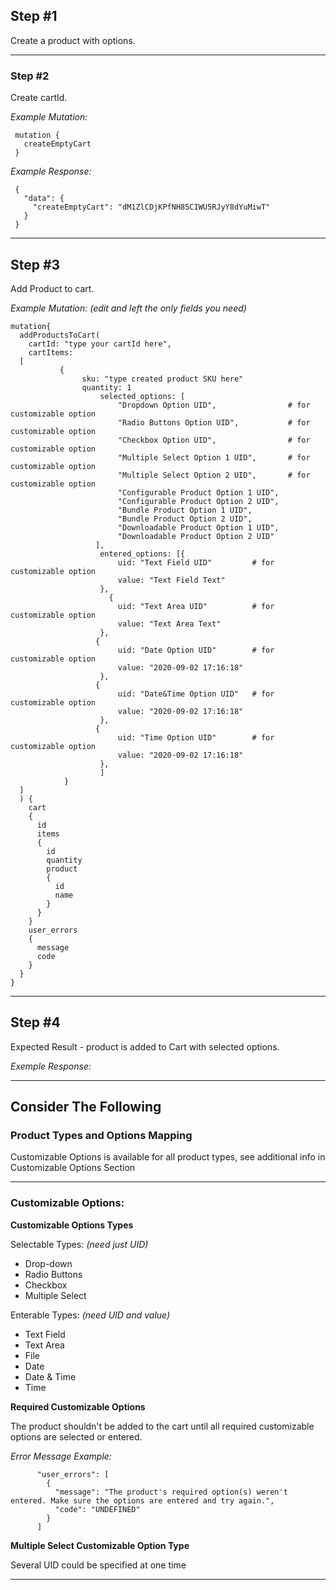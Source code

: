 ## Step #1
Create a product with options.
***
### Step #2
Create cartId.

_Example Mutation:_
```
 mutation {
   createEmptyCart
 }
```
_Example Response:_
```
 {
   "data": {
     "createEmptyCart": "dM1ZlCDjKPfNH85CIWU5RJyY8dYuMiwT"
   }
 }
```
***
## Step #3
Add Product to cart.

_Example Mutation: (edit and left the only fields you need)_
```
mutation{
  addProductsToCart(
    cartId: "type your cartId here", 
    cartItems: 
  [
           {
                sku: "type created product SKU here"
                quantity: 1
                    selected_options: [
                    	"Dropdown Option UID",                # for customizable option
                        "Radio Buttons Option UID",           # for customizable option
                        "Checkbox Option UID",                # for customizable option
                        "Multiple Select Option 1 UID",       # for customizable option
                        "Multiple Select Option 2 UID",       # for customizable option
                        "Configurable Product Option 1 UID",  
                        "Configurable Product Option 2 UID",  
                        "Bundle Product Option 1 UID",        
                        "Bundle Product Option 2 UID",
                        "Downloadable Product Option 1 UID",        
                        "Downloadable Product Option 2 UID"          
                   ],
                    entered_options: [{
                        uid: "Text Field UID"         # for customizable option
                        value: "Text Field Text"
                    },
                      {
                        uid: "Text Area UID"          # for customizable option
                        value: "Text Area Text"
                    },
                   {
                        uid: "Date Option UID"        # for customizable option
                        value: "2020-09-02 17:16:18"
                    },
                   {
                        uid: "Date&Time Option UID"   # for customizable option
                        value: "2020-09-02 17:16:18"
                    },
                   {
                        uid: "Time Option UID"        # for customizable option
                        value: "2020-09-02 17:16:18"
                    },
                    ]
            }
  ]
  ) {
    cart
    {
      id
      items
      {
        id
        quantity
        product
        {
          id
          name
        }
      }
    }
    user_errors
    {
      message
      code
    }
  }
}
```
***
## Step #4
Expected Result - product is added to Cart with selected options.

_Exemple Response:_
***
## Consider The Following

### Product Types and Options Mapping
Customizable Options is available for all product types, see additional info in Customizable Options Section
***
### Customizable Options:

**Customizable Options Types**

Selectable Types: _(need just UID)_
* Drop-down
* Radio Buttons
* Checkbox
* Multiple Select

Enterable Types: _(need UID and value)_
* Text Field
* Text Area
* File
* Date
* Date & Time
* Time

**Required Customizable Options**

The product shouldn't be added to the cart until all required customizable options are selected or entered.

_Error Message Example:_ 
```
      "user_errors": [
        {
          "message": "The product's required option(s) weren't entered. Make sure the options are entered and try again.",
          "code": "UNDEFINED"
        }
      ]
```
**Multiple Select Customizable Option Type**

Several UID could be specified at one time
***
